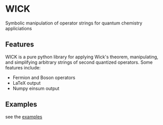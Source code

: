 # WICK
Symbolic manipulation of operator strings for quantum chemistry appliciations

## Features
WICK is a pure python library for applying Wick's theorem, manipulating, and simplifying arbitrary strings of second quantized operators.
Some features include:
  - Fermion and Boson operators
  - LaTeX output
  - Numpy einsum output

## Examples
see the [examples](../master/examples)
